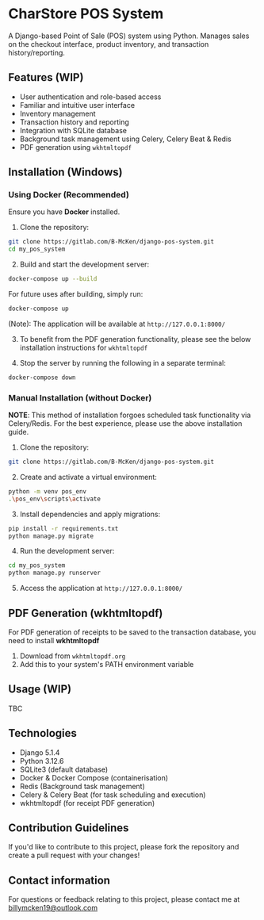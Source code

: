 # CharStore POS System
A Django-based Point of Sale (POS) system using Python. Manages sales on the checkout interface, product inventory, and transaction history/reporting.

## Features (WIP)
- User authentication and role-based access
- Familiar and intuitive user interface
- Inventory management
- Transaction history and reporting
- Integration with SQLite database
- Background task management using Celery, Celery Beat & Redis
- PDF generation using `wkhtmltopdf`

## Installation (Windows)

### **Using Docker (Recommended)**

Ensure you have **Docker** installed.

1. Clone the repository:
```bash
git clone https://gitlab.com/B-McKen/django-pos-system.git
cd my_pos_system
```
2. Build and start the development server:
```bash
docker-compose up --build
```
For future uses after building, simply run:
```bash
docker-compose up
```
(Note): The application will be available at `http://127.0.0.1:8000/`

3. To benefit from the PDF generation functionality, please see the below installation instructions for `wkhtmltopdf`

4. Stop the server by running the following in a separate terminal:
```bash
docker-compose down
```

### Manual Installation (without Docker)
**NOTE**: This method of installation forgoes scheduled task functionality via Celery/Redis. For the best experience, please use the above installation guide.

1. Clone the repository:
```bash
git clone https://gitlab.com/B-McKen/django-pos-system.git
```

2. Create and activate a virtual environment:
```bash
python -m venv pos_env
.\pos_env\scripts\activate
```

3. Install dependencies and apply migrations:
```bash
pip install -r requirements.txt
python manage.py migrate
```

4. Run the development server:
```bash
cd my_pos_system
python manage.py runserver
```

5. Access the application at `http://127.0.0.1:8000/`

## PDF Generation (wkhtmltopdf)
For PDF generation of receipts to be saved to the transaction database, you need to install **wkhtmltopdf**
1. Download from `wkhtmltopdf.org`
2. Add this to your system's PATH environment variable

## Usage (WIP)
TBC

## Technologies
- Django 5.1.4
- Python 3.12.6
- SQLite3 (default database)
- Docker & Docker Compose (containerisation)
- Redis (Background task management)
- Celery & Celery Beat (for task scheduling and execution)
- wkhtmltopdf (for receipt PDF generation)

## Contribution Guidelines
If you'd like to contribute to this project, please fork the repository and create a pull request with your changes!

## Contact information
For questions or feedback relating to this project, please contact me at billymcken19@outlook.com
